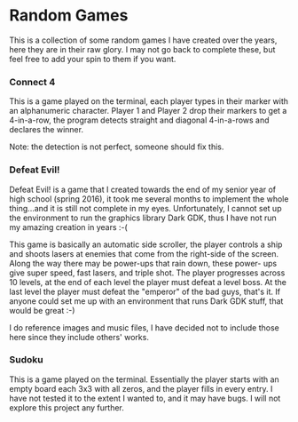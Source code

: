 # Random Games
This is a collection of some random games I have created over the years, 
here they are in their raw glory. I may not go back to complete these, 
but feel free to add your spin to them if you want.

### Connect 4
This is a game played on the terminal, each player types in their marker
with an alphanumeric character. Player 1 and Player 2 drop their markers to 
get a 4-in-a-row, the program detects straight and diagonal 4-in-a-rows and 
declares the winner.

Note: the detection is not perfect, someone should fix this.

### Defeat Evil!
Defeat Evil! is a game that I created towards the end of my senior year of 
high school (spring 2016), it took me several months to implement the whole
thing...and it is still not complete in my eyes. Unfortunately, I cannot 
set up the environment to run the graphics library Dark GDK, thus I have 
not run my amazing creation in years :-(

This game is basically an automatic side scroller, the player controls a 
ship and shoots lasers at enemies that come from the right-side of the 
screen. Along the way there may be power-ups that rain down, these power-
ups give super speed, fast lasers, and triple shot. The player progresses 
across 10 levels, at the end of each level the player must defeat a level 
boss. At the last level the player must defeat the "emperor" of the bad 
guys, that's it. If anyone could set me up with an environment that runs
Dark GDK stuff, that would be great :-)

I do reference images and music files, I have decided not to include those
here since they include others' works. 

### Sudoku
This is a game played on the terminal. Essentially the player starts with
an empty board each 3x3 with all zeros, and the player fills in every
entry. I have not tested it to the extent I wanted to, and it may have
bugs. I will not explore this project any further.
